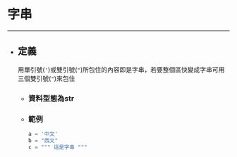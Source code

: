 # 字串
---
+ ## 定義
  用單引號(`'`)或雙引號(`"`)所包住的內容即是字串，若要整個區快變成字串可用三個雙引號(`"`)來包住
  + ### 資料型態為str
  + ### 範例
    ```python
    a = '中文'
    b = "西文"  
    c = """ 這是字串 """  
    ```